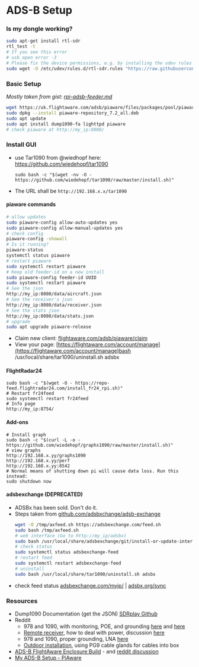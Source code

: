 # ADS-B Setup

### Is my dongle working?

```bash
sudo apt-get install rtl-sdr
rtl_test -t
# If you see this error
# usb_open error -3
# Please fix the device permissions, e.g. by installing the udev rules file rtl-sdr.rules
sudo wget -O /etc/udev/rules.d/rtl-sdr.rules "https://raw.githubusercontent.com/osmocom/rtl-sdr/master/rtl-sdr.rules"
```

### Basic Setup

*Mostly taken from gist: [rpi-adsb-feeder.md](https://gist.github.com/kanchudeep/2068aa149b1f787f8f77d7b785de304a)*

```bash
wget https://uk.flightaware.com/adsb/piaware/files/packages/pool/piaware/p/piaware-support/piaware-repository_7.2_all.deb
sudo dpkg --install piaware-repository_7.2_all.deb
sudo apt update
sudo apt install dump1090-fa lighttpd piaware
# check piaware at http://my_ip:8080/
```

### Install GUI

* use Tar1090 from @wiedhopf here: https://github.com/wiedehopf/tar1090
  ```
  sudo bash -c "$(wget -nv -O - https://github.com/wiedehopf/tar1090/raw/master/install.sh)"
  ```
* The URL shall be `http://192.168.x.x/tar1090`

#### piaware commands

```bash
# allow updates
sudo piaware-config allow-auto-updates yes
sudo piaware-config allow-manual-updates yes
# check config
piaware-config -showall
# Is it running?
piaware-status
systemctl status piaware
# restart piaware
sudo systemctl restart piaware
# Keep old feeder-id on a new install
sudo piaware-config feeder-id UUID
sudo systemctl restart piaware
# See the json
http://my_ip:8080/data/aircraft.json
# See the receiver's json
http://my_ip:8080/data/receiver.json
# See the stats json
http://my_ip:8080/data/stats.json
# upgrade
sudo apt upgrade piaware-release
```

* Claim new client: [flightaware.com/adsb/piaware/claim](https://flightaware.com/adsb/piaware/claim)
* View your page: [https://flightaware.com/account/manage](https://flightaware.com/account/manage)bash /usr/local/share/tar1090/uninstall.sh adsbx



#### FlightRadar24

```
sudo bash -c "$(wget -O - https://repo-feed.flightradar24.com/install_fr24_rpi.sh)"
# Restart fr24feed
sudo systemctl restart fr24feed
# Info page
http://my_ip:8754/
```

#### Add-ons

```
# Install graph
sudo bash -c "$(curl -L -o - https://github.com/wiedehopf/graphs1090/raw/master/install.sh)"
# view graphs
http://192.168.x.yy/graphs1090
http://192.168.x.yy/perf
http://192.168.x.yy:8542
# Normal means of shutting down pi will cause data loss. Run this instead:
sudo shutdown now
```

#### adsbexchange (DEPRECATED)

* ADSBx has been sold. Don't do it.
* Steps taken from [github.com/adsbxchange/adsb-exchange](https://github.com/adsbxchange/adsb-exchange)
  ```bash
  wget -O /tmp/axfeed.sh https://adsbexchange.com/feed.sh
  sudo bash /tmp/axfeed.sh
  # web interface (Go to http://my_ip/adsbx)
  sudo bash /usr/local/share/adsbexchange/git/install-or-update-interface.sh
  # check status
  sudo systemctl status adsbexchange-feed
  # restart feed
  sudo systemctl restart adsbexchange-feed
  # uninstall
  sudo bash /usr/local/share/tar1090/uninstall.sh adsbx
  ```
* check feed status [adsbexchange.com/myip/](https://adsbexchange.com/myip/) | [adsbx.org/sync](http://adsbx.org/sync)


### Resources

* Dump1090 Documentation (get the JSON)
  [SDRplay Github](https://github.com/SDRplay/dump1090/blob/master/README-json.md)
* Reddit
  * 978 and 1090, with monitoring, POE, and grounding [here](https://www.reddit.com/r/RTLSDR/comments/qzpp0q/latest_iteration_of_my_adsb_feeder_box_based_on/) and [here](https://www.reddit.com/r/ADSB/comments/qzpnwy/latest_iteration_of_my_adsb_feeder_box_based_on/)
  * [Remote receiver](https://m0taz.co.uk/2020/07/raspberry-pi4-remote-mount-adsb-receiver/), how to deal with power, discussion [here](https://www.reddit.com/r/ADSB/comments/i2eryr/outdoor_adsb_receiver_with_no_rx_coax_loss/)
  * 978 and 1090, proper grounding, LNA [here](https://www.reddit.com/r/ADSB/comments/lg9p7n/before_and_after/)
  * [Outdoor installation](https://www.reddit.com/r/raspberry_pi/comments/uhxt5k/finally_moved_the_piaware_outside/), using PG9 cable glands for cables into box
* [ADS-B FlightAware Enclosure Build](https://imgur.com/gallery/dpyGo) - and [reddit discussion](https://www.reddit.com/r/RTLSDR/comments/7pkso6/)
* [My ADS-B Setup - PiAware](https://www.reddit.com/r/ADSB/comments/akk01c/)
